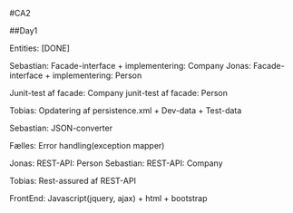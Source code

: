 #CA2

##Day1

Entities: [DONE]

Sebastian: Facade-interface + implementering: Company 
Jonas: Facade-interface + implementering: Person

Junit-test af facade: Company
junit-test af facade: Person

Tobias: Opdatering af persistence.xml + Dev-data + Test-data

Sebastian: JSON-converter

Fælles: Error handling(exception mapper)

Jonas: REST-API: Person
Sebastian: REST-API: Company

Tobias: Rest-assured af REST-API

FrontEnd: Javascript(jquery, ajax) + html + bootstrap



